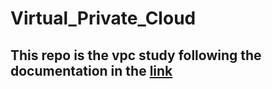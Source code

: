 # Virtual_Private_Cloud

## This repo is the vpc study following the documentation in the [link](https://www.howtoforge.com/create-a-vpc-on-aws-using-terraform/)
